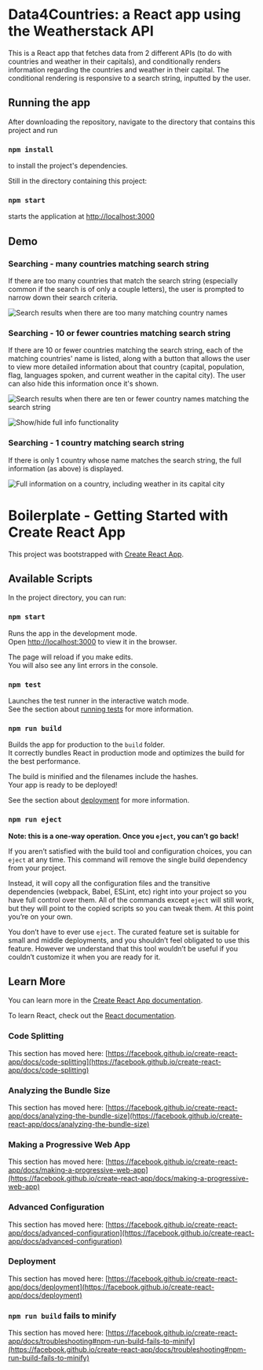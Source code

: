 # Data4Countries: a React app using the Weatherstack API

This is a React app that fetches data from 2 different APIs (to do with countries and weather in their capitals), and conditionally renders information regarding the countries and weather in their capital. The conditional rendering is responsive to a search string, inputted by the user.

## Running the app

After downloading the repository, navigate to the directory that contains this project and run 
### `npm install`
to install the project's dependencies. 

Still in the directory containing this project: 
### `npm start`
starts the application at [http://localhost:3000](http://localhost:3000/)

## Demo

### Searching - many countries matching search string
If there are too many countries that match the search string (especially common if the search is of only a couple letters), the user is prompted to narrow down their search criteria.

![Search results when there are too many matching country names](https://github.com/anirudhkannan9/fso_redo/blob/main/submissions/part2/data4countries/images/too_many.png)


### Searching - 10 or fewer countries matching search string
If there are 10 or fewer countries matching the search string, each of the matching countries' name is listed, along with a button that allows the user to view more detailed information about that country (capital, population, flag, languages spoken, and current weather in the capital city). The user can also hide this information once it's shown.

![Search results when there are ten or fewer country names matching the search string](https://github.com/anirudhkannan9/fso_redo/blob/main/submissions/part2/data4countries/images/ten_or_less.png)

![Show/hide full info functionality](https://github.com/anirudhkannan9/fso_redo/blob/main/submissions/part2/data4countries/images/show_hide.png)

### Searching - 1 country matching search string
If there is only 1 country whose name matches the search string, the full information (as above) is displayed. 

![Full information on a country, including weather in its capital city](https://github.com/anirudhkannan9/fso_redo/blob/main/submissions/part2/data4countries/images/full_info.png)









# Boilerplate - Getting Started with Create React App

This project was bootstrapped with [Create React App](https://github.com/facebook/create-react-app).

## Available Scripts

In the project directory, you can run:

### `npm start`

Runs the app in the development mode.\
Open [http://localhost:3000](http://localhost:3000) to view it in the browser.

The page will reload if you make edits.\
You will also see any lint errors in the console.

### `npm test`

Launches the test runner in the interactive watch mode.\
See the section about [running tests](https://facebook.github.io/create-react-app/docs/running-tests) for more information.

### `npm run build`

Builds the app for production to the `build` folder.\
It correctly bundles React in production mode and optimizes the build for the best performance.

The build is minified and the filenames include the hashes.\
Your app is ready to be deployed!

See the section about [deployment](https://facebook.github.io/create-react-app/docs/deployment) for more information.

### `npm run eject`

**Note: this is a one-way operation. Once you `eject`, you can’t go back!**

If you aren’t satisfied with the build tool and configuration choices, you can `eject` at any time. This command will remove the single build dependency from your project.

Instead, it will copy all the configuration files and the transitive dependencies (webpack, Babel, ESLint, etc) right into your project so you have full control over them. All of the commands except `eject` will still work, but they will point to the copied scripts so you can tweak them. At this point you’re on your own.

You don’t have to ever use `eject`. The curated feature set is suitable for small and middle deployments, and you shouldn’t feel obligated to use this feature. However we understand that this tool wouldn’t be useful if you couldn’t customize it when you are ready for it.

## Learn More

You can learn more in the [Create React App documentation](https://facebook.github.io/create-react-app/docs/getting-started).

To learn React, check out the [React documentation](https://reactjs.org/).

### Code Splitting

This section has moved here: [https://facebook.github.io/create-react-app/docs/code-splitting](https://facebook.github.io/create-react-app/docs/code-splitting)

### Analyzing the Bundle Size

This section has moved here: [https://facebook.github.io/create-react-app/docs/analyzing-the-bundle-size](https://facebook.github.io/create-react-app/docs/analyzing-the-bundle-size)

### Making a Progressive Web App

This section has moved here: [https://facebook.github.io/create-react-app/docs/making-a-progressive-web-app](https://facebook.github.io/create-react-app/docs/making-a-progressive-web-app)

### Advanced Configuration

This section has moved here: [https://facebook.github.io/create-react-app/docs/advanced-configuration](https://facebook.github.io/create-react-app/docs/advanced-configuration)

### Deployment

This section has moved here: [https://facebook.github.io/create-react-app/docs/deployment](https://facebook.github.io/create-react-app/docs/deployment)

### `npm run build` fails to minify

This section has moved here: [https://facebook.github.io/create-react-app/docs/troubleshooting#npm-run-build-fails-to-minify](https://facebook.github.io/create-react-app/docs/troubleshooting#npm-run-build-fails-to-minify)
